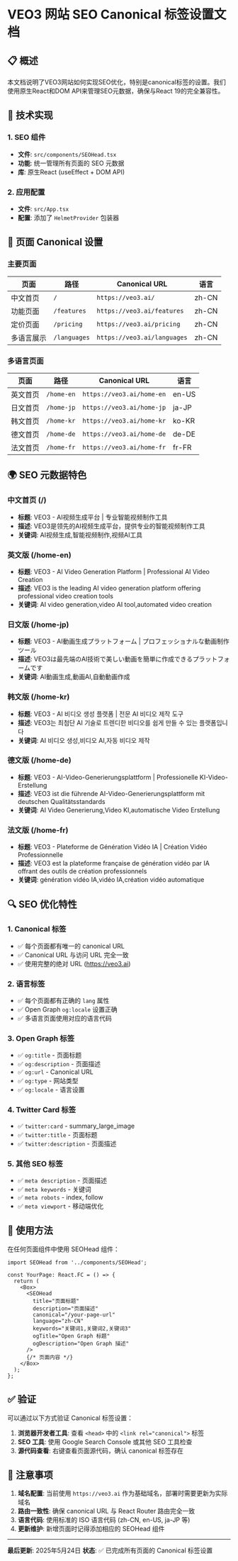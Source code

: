 # VEO3 网站 SEO Canonical 标签设置文档

## 📋 概述

本文档说明了VEO3网站如何实现SEO优化，特别是canonical标签的设置。我们使用原生React和DOM API来管理SEO元数据，确保与React 19的完全兼容性。

## 🔧 技术实现

### 1. SEO 组件
- **文件**: `src/components/SEOHead.tsx`
- **功能**: 统一管理所有页面的 SEO 元数据
- **库**: 原生React (useEffect + DOM API)

### 2. 应用配置
- **文件**: `src/App.tsx`
- **配置**: 添加了 `HelmetProvider` 包装器

## 📄 页面 Canonical 设置

### 主要页面

| 页面 | 路径 | Canonical URL | 语言 |
|------|------|---------------|------|
| 中文首页 | `/` | `https://veo3.ai/` | zh-CN |
| 功能页面 | `/features` | `https://veo3.ai/features` | zh-CN |
| 定价页面 | `/pricing` | `https://veo3.ai/pricing` | zh-CN |
| 多语言展示 | `/languages` | `https://veo3.ai/languages` | zh-CN |

### 多语言页面

| 页面 | 路径 | Canonical URL | 语言 |
|------|------|---------------|------|
| 英文首页 | `/home-en` | `https://veo3.ai/home-en` | en-US |
| 日文首页 | `/home-jp` | `https://veo3.ai/home-jp` | ja-JP |
| 韩文首页 | `/home-kr` | `https://veo3.ai/home-kr` | ko-KR |
| 德文首页 | `/home-de` | `https://veo3.ai/home-de` | de-DE |
| 法文首页 | `/home-fr` | `https://veo3.ai/home-fr` | fr-FR |

## 🌍 SEO 元数据特色

### 中文首页 (/)
- **标题**: VEO3 - AI视频生成平台 | 专业智能视频制作工具
- **描述**: VEO3是领先的AI视频生成平台，提供专业的智能视频制作工具
- **关键词**: AI视频生成,智能视频制作,视频AI工具

### 英文版 (/home-en)
- **标题**: VEO3 - AI Video Generation Platform | Professional AI Video Creation
- **描述**: VEO3 is the leading AI video generation platform offering professional video creation tools
- **关键词**: AI video generation,video AI tool,automated video creation

### 日文版 (/home-jp)
- **标题**: VEO3 - AI動画生成プラットフォーム | プロフェッショナルな動画制作ツール
- **描述**: VEO3は最先端のAI技術で美しい動画を簡単に作成できるプラットフォームです
- **关键词**: AI動画生成,動画AI,自動動画作成

### 韩文版 (/home-kr)
- **标题**: VEO3 - AI 비디오 생성 플랫폼 | 전문 AI 비디오 제작 도구
- **描述**: VEO3는 최첨단 AI 기술로 트렌디한 비디오를 쉽게 만들 수 있는 플랫폼입니다
- **关键词**: AI 비디오 생성,비디오 AI,자동 비디오 제작

### 德文版 (/home-de)
- **标题**: VEO3 - AI-Video-Generierungsplattform | Professionelle KI-Video-Erstellung
- **描述**: VEO3 ist die führende AI-Video-Generierungsplattform mit deutschen Qualitätsstandards
- **关键词**: AI Video Generierung,Video KI,automatische Video Erstellung

### 法文版 (/home-fr)
- **标题**: VEO3 - Plateforme de Génération Vidéo IA | Création Vidéo Professionnelle
- **描述**: VEO3 est la plateforme française de génération vidéo par IA offrant des outils de création professionnels
- **关键词**: génération vidéo IA,vidéo IA,création vidéo automatique

## 🔍 SEO 优化特性

### 1. Canonical 标签
- ✅ 每个页面都有唯一的 canonical URL
- ✅ Canonical URL 与访问 URL 完全一致
- ✅ 使用完整的绝对 URL (https://veo3.ai)

### 2. 语言标签
- ✅ 每个页面都有正确的 `lang` 属性
- ✅ Open Graph `og:locale` 设置正确
- ✅ 多语言页面使用对应的语言代码

### 3. Open Graph 标签
- ✅ `og:title` - 页面标题
- ✅ `og:description` - 页面描述
- ✅ `og:url` - Canonical URL
- ✅ `og:type` - 网站类型
- ✅ `og:locale` - 语言设置

### 4. Twitter Card 标签
- ✅ `twitter:card` - summary_large_image
- ✅ `twitter:title` - 页面标题
- ✅ `twitter:description` - 页面描述

### 5. 其他 SEO 标签
- ✅ `meta description` - 页面描述
- ✅ `meta keywords` - 关键词
- ✅ `meta robots` - index, follow
- ✅ `meta viewport` - 移动端优化

## 🚀 使用方法

在任何页面组件中使用 SEOHead 组件：

```tsx
import SEOHead from '../components/SEOHead';

const YourPage: React.FC = () => {
  return (
    <Box>
      <SEOHead
        title="页面标题"
        description="页面描述"
        canonical="/your-page-url"
        language="zh-CN"
        keywords="关键词1,关键词2,关键词3"
        ogTitle="Open Graph 标题"
        ogDescription="Open Graph 描述"
      />
      {/* 页面内容 */}
    </Box>
  );
};
```

## ✅ 验证

可以通过以下方式验证 Canonical 标签设置：

1. **浏览器开发者工具**: 查看 `<head>` 中的 `<link rel="canonical">` 标签
2. **SEO 工具**: 使用 Google Search Console 或其他 SEO 工具检查
3. **源代码查看**: 右键查看页面源代码，确认 canonical 标签存在

## 📝 注意事项

1. **域名配置**: 当前使用 `https://veo3.ai` 作为基础域名，部署时需要更新为实际域名
2. **路由一致性**: 确保 canonical URL 与 React Router 路由完全一致
3. **语言代码**: 使用标准的 ISO 语言代码 (zh-CN, en-US, ja-JP 等)
4. **更新维护**: 新增页面时记得添加相应的 SEOHead 组件

---

**最后更新**: 2025年5月24日
**状态**: ✅ 已完成所有页面的 Canonical 标签设置 